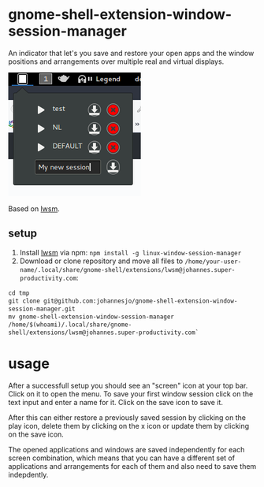 # gnome-shell-extension-window-session-manager

An indicator that let's you save and restore your open apps and the window positions and arrangements over multiple real and virtual displays.

![Screenshot](/screenshot.png "Screenshot")

Based on [lwsm](https://github.com/johannesjo/linux-window-session-manager).

## setup
1. Install [lwsm](https://github.com/johannesjo/linux-window-session-manager) via npm: `npm install -g linux-window-session-manager`
2. Download or clone repository and move all files to `/home/your-user-name/.local/share/gnome-shell/extensions/lwsm@johannes.super-productivity.com`:

```
cd tmp
git clone git@github.com:johannesjo/gnome-shell-extension-window-session-manager.git
mv gnome-shell-extension-window-session-manager /home/$(whoami)/.local/share/gnome-shell/extensions/lwsm@johannes.super-productivity.com`
```

# usage
After a successfull setup you should see an "screen" icon at your top bar. Click on it to open the menu. To save your first window session click on the text input and enter a name for it. Click on the save icon to save it. 

After this can either restore a previously saved session by clicking on the play icon, delete them by clicking on the x icon or update them by clicking on the save icon. 

The opened applications and windows are saved independently for each screen combination, which means that you can have a different set of applications and arrangements for each of them and also need to save them indepdently. 
